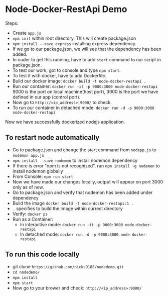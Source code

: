 # Node-Docker-RestApi Demo

Steps:

* Create `app.js`
* `npm init` within root directory. This will create package.json
* `npm install --save express` installing express dependency.
* If we go to our package.json, we will see that the dependency has been added.
* In ouder to get this running, have to add `start` command to our script in package.json.
* To test our work, got to console and type `npm start`.
* To test it with docker, have to add Dockerfile.
* Build our docker image: `docker build -t node-docker-restapi .`
* Run our container: `docker run -it -p 9000:3000 node-docker-restapi` 9000 is the port on local machine(host port), 3000 is the port we have defined in our app (control port).
* Now go to `http://<ip_address>:9000/` to check.
* To run our container in detached mode: `docker run -d -p 9000:3000 node-docker-restapi`

Now we have successfully dockerized nodejs application.

## To restart node automatically

* Go to package.json and change the start command from `nodapp.js` to `nodemon app.js`
* `npm install --save nodemon` to install nodemon dependency
* If there is error "npm is not recognized", run `npm install -g nodemon` to install nodemon globally
* From Console: `npm run start`
* Now we have made our changes locally, output will appear on port 3000 only as of now.
* Go to package.json and verify that nodemon has been added under dependency
* Build the image `docker build -t node-docker-restapi:1 .`
* `.` specifies to build the image within currect directory
* Verify: `docker ps`
* Run as a Container:
    * In interactive mode: `docker run -it -p 9000:3000 node-docker-restapi`
    * In detached mode: `docker run -d -p 9000:3000 node-docker-restapi`

## To run this code locally

* git clone `https://github.com/nicks9188/nodedemo.git`
* `cd nodedemo/`
* `npm install`
* `npm start`
* Now go to your brower and check: `http://<ip_address>:9000/`
